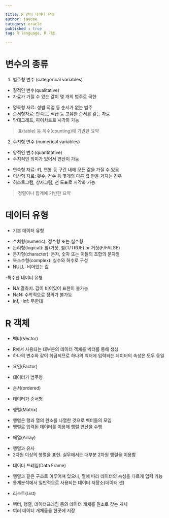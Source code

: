 ```yaml
---

title: R 언어 데이터 유형
author: jaycee
category: oracle
published : true
tag: R language, R 기초

---
```


# 변수의 종류
1. 범주형 변수 (categorical variables)
- 질적인 변수(qualitative)
- 자료가 가질 수 있는 값이 몇 개의 범주로 국한
 + 명목형 자료: 성별 직업 등 순서가 없는 범주
 + 순서형자료: 만족도, 직급 등 고유한 순서를 갖는 자료
 + 막대그래프, 파이차트로 시각화 가능
 >표(table) 등 계수(counting)에 기반한 요약
 
 2. 수치형 변수 (numerical variables)
 - 양적인 변수(quantitative)
 - 수치적인 의미가 있어서 연산이 가능
  + 연속형 자료: 키, 연봉 등 구간 내에 모든 값을 가질 수 있음
  + 이산형 자료: 횟수, 건수 등 몇개의 다른 값 만을 가지는 경우
  + 히스토그램, 상자그림, 선 도표로 시각화 가능
  >정렬이나 합계에 기반한 요약
  
# 데이터 유형
 - 기본 데이터 유형
  + 수치형(numeric): 정수형 또는 실수형
  + 논리형(logical): 참/거짓, 참(T/TRUE) or 거짓(F/FALSE)
  + 문자형(character): 문자, 숫자 또는 이들의 조합의 문자열
  + 복소수형(complex): 실수와 허수로 구성
  + NULL: 비어있는 값
  
 -특수한 데이터 유형
  + NA:결측치. 값이 비어있어 표현이 불가능
  + NaN: 수학적으로 정의가 불가능
  + Inf, -Inf: 무한대
 
# R 객체
 - 벡터(Vector)
  + R에서 사용되는 대부분의 데이터 객체를 벡터를 통해 생성
  + 하나의 변수와 같이 취급되므로 하나의 벡터에 입력되는 데이터의 속성은 모두 동일
  
 - 요인(Factor)
  + 데이터가 범주형
 
 - 순서(ordered)
  + 데이터가 순서형
  
 - 행렬(Matrix)
  + 행렬은 행과 열의 원소를 나열한 것으로 벡터들의 모임
  + 행렬로 입력된 데이터를 이용해 행렬 연산을 수행
  
 - 배열(Array)
  + 행렬과 유사
  + 2차원 이상의 행렬을 표현. 실무에서는 대부분 2차원 행렬을 이용함
  
 - 데이터 프레임(Data Frame)
  + 행렬과 같은 구조로 이루어져 있으나, 열에 따라 데이터의 속성을 다르게 입력 가능
  + 통계분석에서 일반적으로 사용되는 데이터 저장소(데이터 셋)
  
 - 리스트(List)
  + 벡터, 행렬, 데이터프레임 등의 데이터 개체를 원소로 갖는 개체
  + 여러 데이터 개체들을 한곳에 저장
